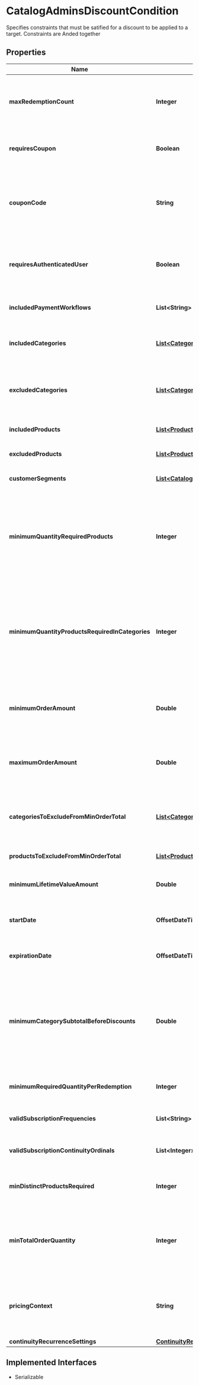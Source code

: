 

# CatalogAdminsDiscountCondition

Specifies constraints that must be satified for a discount to be applied to a target.  Constraints are Anded together

## Properties

| Name | Type | Description | Notes |
|------------ | ------------- | ------------- | -------------|
|**maxRedemptionCount** | **Integer** | Maximum number of times that the discount can be redeemed. Default is null (no limit to discount redemptions). |  [optional] |
|**requiresCoupon** | **Boolean** | If true, the shopper needs to enter a coupon code to redeem the discount. |  [optional] |
|**couponCode** | **String** | Code of the coupon associated with the discount (if a coupon code is required). The merchant can supply the code or the system can generate it. |  [optional] |
|**requiresAuthenticatedUser** | **Boolean** | Determines is this discount can be used by an anonymous user   Defaults to false to allow discounts for anonymous users. |  [optional] |
|**includedPaymentWorkflows** | **List&lt;String&gt;** | List of payment types that trigger this discount to be valid. |  [optional] |
|**includedCategories** | [**List&lt;CategoryDiscountCondition&gt;**](CategoryDiscountCondition.md) | List of categories that must be purchased in order for the discount to be valid. |  [optional] |
|**excludedCategories** | [**List&lt;CategoryDiscountCondition&gt;**](CategoryDiscountCondition.md) | List of categories to discount. When a discount applies to a category, all products in the category are discounted. |  [optional] |
|**includedProducts** | [**List&lt;ProductDiscountCondition&gt;**](ProductDiscountCondition.md) | List of products that are eligible for the discount. |  [optional] |
|**excludedProducts** | [**List&lt;ProductDiscountCondition&gt;**](ProductDiscountCondition.md) | List of products that are eligible for the discount. |  [optional] |
|**customerSegments** | [**List&lt;CatalogAdminsCustomerSegment&gt;**](CatalogAdminsCustomerSegment.md) | List of customer groups for which the discount applies |  [optional] |
|**minimumQuantityRequiredProducts** | **Integer** | Minimum quantity of products in the specified IncludedProducts that must be purchased to  qualify for the associated discount.  Defaults to 1 if  null and IncludedProducts has values. |  [optional] |
|**minimumQuantityProductsRequiredInCategories** | **Integer** | Minimum quantity of products in the categories specified in IncludedCategories that must be purchased to  qualify for the associated discount.  Defaults to 1 if  null and IncludedCategories has values |  [optional] |
|**minimumOrderAmount** | **Double** | Only applies to order.  Minimum order subtotal after discounts in order for the associated discount to be applied |  [optional] |
|**maximumOrderAmount** | **Double** | Only applies to order.  Maximum order subtotal after discounts in order for the associated discount to be applied |  [optional] |
|**categoriesToExcludeFromMinOrderTotal** | [**List&lt;CategoryDiscountCondition&gt;**](CategoryDiscountCondition.md) | List of categories to discount. When a discount applies to a category, all products in the category are discounted. |  [optional] |
|**productsToExcludeFromMinOrderTotal** | [**List&lt;ProductDiscountCondition&gt;**](ProductDiscountCondition.md) | List of products that are eligible for the discount. |  [optional] |
|**minimumLifetimeValueAmount** | **Double** | Minimum lifetime value amount required for this discount to apply |  [optional] |
|**startDate** | **OffsetDateTime** | Date when the discount can goes into effect, in the format yyyy-mm-dd. |  [optional] |
|**expirationDate** | **OffsetDateTime** | Date when the discount expires. Default is null (no expiration date). |  [optional] |
|**minimumCategorySubtotalBeforeDiscounts** | **Double** | Minimum amount that must be purchased in the combined categories defined in   IncludedCategories.  Amount is calculated before discounting.  Not used if IncludedCategories is empty. |  [optional] |
|**minimumRequiredQuantityPerRedemption** | **Integer** | Defines a minimum quantity that is required for a target only discount |  [optional] |
|**validSubscriptionFrequencies** | **List&lt;String&gt;** | List of subscription frequencies to which the discount will apply. |  [optional] |
|**validSubscriptionContinuityOrdinals** | **List&lt;Integer&gt;** | Ordinals at which a continuity order should receive the discount. |  [optional] |
|**minDistinctProductsRequired** | **Integer** | The minimum number of distinct products on the order  Not a quantity calculation. |  [optional] |
|**minTotalOrderQuantity** | **Integer** | The order must contain at least this total quantity of items for the discount to apply.  You must buy a combined quantity of at least x amount. |  [optional] |
|**pricingContext** | **String** | The pricing context must match on this value for the discount to apply.  This only matters for tenants that use subscription products |  [optional] |
|**continuityRecurrenceSettings** | [**ContinuityRecurrenceSettings**](ContinuityRecurrenceSettings.md) |  |  [optional] |


## Implemented Interfaces

* Serializable


